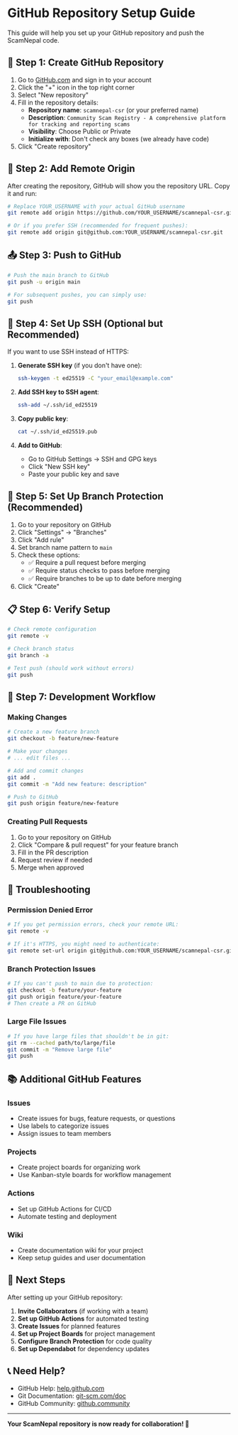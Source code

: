 # GitHub Repository Setup Guide

This guide will help you set up your GitHub repository and push the ScamNepal code.

## 🚀 Step 1: Create GitHub Repository

1. Go to [GitHub.com](https://github.com) and sign in to your account
2. Click the "+" icon in the top right corner
3. Select "New repository"
4. Fill in the repository details:
   - **Repository name**: `scamnepal-csr` (or your preferred name)
   - **Description**: `Community Scam Registry - A comprehensive platform for tracking and reporting scams`
   - **Visibility**: Choose Public or Private
   - **Initialize with**: Don't check any boxes (we already have code)
5. Click "Create repository"

## 🔗 Step 2: Add Remote Origin

After creating the repository, GitHub will show you the repository URL. Copy it and run:

```bash
# Replace YOUR_USERNAME with your actual GitHub username
git remote add origin https://github.com/YOUR_USERNAME/scamnepal-csr.git

# Or if you prefer SSH (recommended for frequent pushes):
git remote add origin git@github.com:YOUR_USERNAME/scamnepal-csr.git
```

## 📤 Step 3: Push to GitHub

```bash
# Push the main branch to GitHub
git push -u origin main

# For subsequent pushes, you can simply use:
git push
```

## 🔐 Step 4: Set Up SSH (Optional but Recommended)

If you want to use SSH instead of HTTPS:

1. **Generate SSH key** (if you don't have one):
   ```bash
   ssh-keygen -t ed25519 -C "your_email@example.com"
   ```

2. **Add SSH key to SSH agent**:
   ```bash
   ssh-add ~/.ssh/id_ed25519
   ```

3. **Copy public key**:
   ```bash
   cat ~/.ssh/id_ed25519.pub
   ```

4. **Add to GitHub**:
   - Go to GitHub Settings → SSH and GPG keys
   - Click "New SSH key"
   - Paste your public key and save

## 🌿 Step 5: Set Up Branch Protection (Recommended)

1. Go to your repository on GitHub
2. Click "Settings" → "Branches"
3. Click "Add rule"
4. Set branch name pattern to `main`
5. Check these options:
   - ✅ Require a pull request before merging
   - ✅ Require status checks to pass before merging
   - ✅ Require branches to be up to date before merging
6. Click "Create"

## 📋 Step 6: Verify Setup

```bash
# Check remote configuration
git remote -v

# Check branch status
git branch -a

# Test push (should work without errors)
git push
```

## 🔄 Step 7: Development Workflow

### Making Changes
```bash
# Create a new feature branch
git checkout -b feature/new-feature

# Make your changes
# ... edit files ...

# Add and commit changes
git add .
git commit -m "Add new feature: description"

# Push to GitHub
git push origin feature/new-feature
```

### Creating Pull Requests
1. Go to your repository on GitHub
2. Click "Compare & pull request" for your feature branch
3. Fill in the PR description
4. Request review if needed
5. Merge when approved

## 🚨 Troubleshooting

### Permission Denied Error
```bash
# If you get permission errors, check your remote URL:
git remote -v

# If it's HTTPS, you might need to authenticate:
git remote set-url origin git@github.com:YOUR_USERNAME/scamnepal-csr.git
```

### Branch Protection Issues
```bash
# If you can't push to main due to protection:
git checkout -b feature/your-feature
git push origin feature/your-feature
# Then create a PR on GitHub
```

### Large File Issues
```bash
# If you have large files that shouldn't be in git:
git rm --cached path/to/large/file
git commit -m "Remove large file"
git push
```

## 📚 Additional GitHub Features

### Issues
- Create issues for bugs, feature requests, or questions
- Use labels to categorize issues
- Assign issues to team members

### Projects
- Create project boards for organizing work
- Use Kanban-style boards for workflow management

### Actions
- Set up GitHub Actions for CI/CD
- Automate testing and deployment

### Wiki
- Create documentation wiki for your project
- Keep setup guides and user documentation

## 🎯 Next Steps

After setting up your GitHub repository:

1. **Invite Collaborators** (if working with a team)
2. **Set up GitHub Actions** for automated testing
3. **Create Issues** for planned features
4. **Set up Project Boards** for project management
5. **Configure Branch Protection** for code quality
6. **Set up Dependabot** for dependency updates

## 📞 Need Help?

- GitHub Help: [help.github.com](https://help.github.com)
- Git Documentation: [git-scm.com/doc](https://git-scm.com/doc)
- GitHub Community: [github.community](https://github.community)

---

**Your ScamNepal repository is now ready for collaboration! 🚀**
